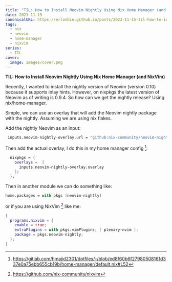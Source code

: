 ```yaml
---
title: "TIL: How to Install Neovim Nightly Using Nix Home Manager (and NixVim)"
date: 2023-11-15
canonicalURL: https://erlonbie.github.io/posts/2023-11-15-til-how-to-install-neovim-nightly-using-nix-home-manager
tags:
  - nix
  - neovim
  - home-manager
  - nixvim
series:
  - TIL
cover:
  image: images/cover.png
---
```


**TIL: How to Install Neovim Nightly Using Nix Home Manager (and NixVim)**

Recently, I wanted to install the nightly version of Neovim (version 0.10) because it supports inlay hints.
However, on nixpkgs the latest version of Neovim as of writing is 0.9.4. So how can we get the nightly release?
Using nix/home-manager.

Simple, we can use an overlay that will add the Neovim nightly package with the nightly. Assuming we are using nix flakes.

Add the nightly Neovim as an input:

```nix
 inputs.neovim-nightly-overlay.url = "github:nix-community/neovim-nightly-overlay";
```

Then add the actual overlay, I do this in my home manager config [^1]:

```nix
  nixpkgs = {
    overlays =  [
      inputs.neovim-nightly-overlay.overlay
    ];
  };
```

Then in another module we can do something like:

```nix
home.packages = with pkgs [neovim-nightly]
```

or if you are using NixVim [^2] like me:

```nix
{
  programs.nixvim = {
    enable = true;
    extraPlugins = with pkgs.vimPlugins; [ plenary-nvim ];
    package = pkgs.neovim-nightly;
  };
}
```

[^1]: https://gitlab.com/hmajid2301/dotfiles/-/blob/ed8f60b6f27980508161d337e0a75ebb655cb19b/home-manager/default.nix#L52
[^2]: https://github.com/nix-community/nixvim
